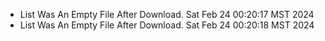 *  List Was An Empty File After Download. Sat Feb 24 00:20:17 MST 2024
*  List Was An Empty File After Download. Sat Feb 24 00:20:18 MST 2024
